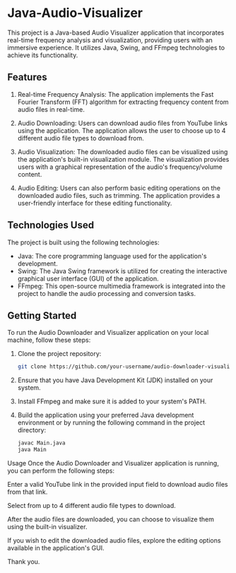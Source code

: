 # Java-Audio-Visualizer

This project is a Java-based Audio Visualizer application that incorporates real-time frequency analysis and visualization, providing users with an immersive experience. It utilizes Java, Swing, and FFmpeg technologies to achieve its functionality.

## Features

1. Real-time Frequency Analysis: The application implements the Fast Fourier Transform (FFT) algorithm for extracting frequency content from audio files in real-time.

2. Audio Downloading: Users can download audio files from YouTube links using the application. The application allows the user to choose up to 4 different audio file types to download from.

3. Audio Visualization: The downloaded audio files can be visualized using the application's built-in visualization module. The visualization provides users with a graphical representation of the audio's frequency/volume content.

4. Audio Editing: Users can also perform basic editing operations on the downloaded audio files, such as trimming. The application provides a user-friendly interface for these editing functionality.

## Technologies Used

The project is built using the following technologies:

- Java: The core programming language used for the application's development.
- Swing: The Java Swing framework is utilized for creating the interactive graphical user interface (GUI) of the application.
- FFmpeg: This open-source multimedia framework is integrated into the project to handle the audio processing and conversion tasks.

## Getting Started

To run the Audio Downloader and Visualizer application on your local machine, follow these steps:

1. Clone the project repository:

   ```bash
   git clone https://github.com/your-username/audio-downloader-visualizer.git
2. Ensure that you have Java Development Kit (JDK) installed on your system.

3. Install FFmpeg and make sure it is added to your system's PATH.

4. Build the application using your preferred Java development environment or by running the following command in the project directory:
   ```bash
   javac Main.java
   java Main

Usage
Once the Audio Downloader and Visualizer application is running, you can perform the following steps:

Enter a valid YouTube link in the provided input field to download audio files from that link.

Select from up to 4 different audio file types to download.

After the audio files are downloaded, you can choose to visualize them using the built-in visualizer.

If you wish to edit the downloaded audio files, explore the editing options available in the application's GUI.

Thank you. 
